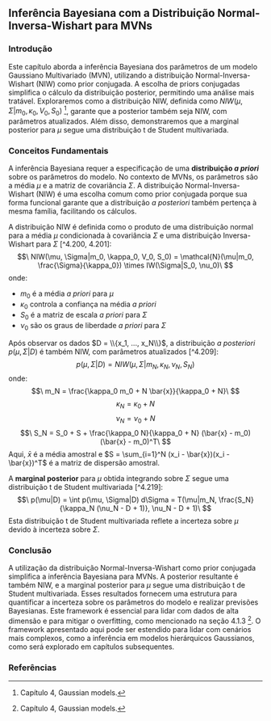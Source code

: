 ## Inferência Bayesiana com a Distribuição Normal-Inversa-Wishart para MVNs

### Introdução
Este capítulo aborda a inferência Bayesiana dos parâmetros de um modelo Gaussiano Multivariado (MVN), utilizando a distribuição Normal-Inversa-Wishart (NIW) como prior conjugada. A escolha de priors conjugadas simplifica o cálculo da distribuição posterior, permitindo uma análise mais tratável. Exploraremos como a distribuição NIW, definida como $NIW(\mu, \Sigma|m_0, \kappa_0, V_0, S_0)$ [^1], garante que a posterior também seja NIW, com parâmetros atualizados. Além disso, demonstraremos que a marginal posterior para $\mu$ segue uma distribuição t de Student multivariada.

### Conceitos Fundamentais

A inferência Bayesiana requer a especificação de uma **distribuição *a priori*** sobre os parâmetros do modelo. No contexto de MVNs, os parâmetros são a média $\mu$ e a matriz de covariância $\Sigma$. A distribuição Normal-Inversa-Wishart (NIW) é uma escolha comum como prior conjugada porque sua forma funcional garante que a distribuição *a posteriori* também pertença à mesma família, facilitando os cálculos.

A distribuição NIW é definida como o produto de uma distribuição normal para a média $\mu$ condicionada à covariância $\Sigma$ e uma distribuição Inversa-Wishart para $\Sigma$ [^4.200, 4.201]:
$$\
NIW(\mu, \Sigma|m_0, \kappa_0, V_0, S_0) = \mathcal{N}(\mu|m_0, \frac{\Sigma}{\kappa_0}) \times IW(\Sigma|S_0, \nu_0)\
$$
onde:

*   $m_0$ é a média *a priori* para $\mu$
*   $\kappa_0$ controla a confiança na média *a priori*
*   $S_0$ é a matriz de escala *a priori* para $\Sigma$
*   $\nu_0$ são os graus de liberdade *a priori* para $\Sigma$

Após observar os dados $D = \\{x_1, ..., x_N\\}$, a distribuição *a posteriori* $p(\mu, \Sigma|D)$ é também NIW, com parâmetros atualizados [^4.209]:
$$\
p(\mu, \Sigma|D) = NIW(\mu, \Sigma|m_N, \kappa_N, \nu_N, S_N)\
$$
onde:
$$\
m_N = \frac{\kappa_0 m_0 + N \bar{x}}{\kappa_0 + N}\
$$
$$\
\kappa_N = \kappa_0 + N\
$$
$$\
\nu_N = \nu_0 + N\
$$
$$\
S_N = S_0 + S + \frac{\kappa_0 N}{\kappa_0 + N} (\bar{x} - m_0)(\bar{x} - m_0)^T\
$$
Aqui, $\bar{x}$ é a média amostral e $S = \sum_{i=1}^N (x_i - \bar{x})(x_i - \bar{x})^T$ é a matriz de dispersão amostral.

A **marginal posterior** para $\mu$ obtida integrando sobre $\Sigma$ segue uma distribuição t de Student multivariada [^4.219]:
$$\
p(\mu|D) = \int p(\mu, \Sigma|D) d\Sigma = T(\mu|m_N, \frac{S_N}{\kappa_N (\nu_N - D + 1)}, \nu_N - D + 1)\
$$
Esta distribuição t de Student multivariada reflete a incerteza sobre $\mu$ devido à incerteza sobre $\Sigma$.

### Conclusão

A utilização da distribuição Normal-Inversa-Wishart como prior conjugada simplifica a inferência Bayesiana para MVNs. A posterior resultante é também NIW, e a marginal posterior para $\mu$ segue uma distribuição t de Student multivariada. Esses resultados fornecem uma estrutura para quantificar a incerteza sobre os parâmetros do modelo e realizar previsões Bayesianas. Este framework é essencial para lidar com dados de alta dimensão e para mitigar o overfitting, como mencionado na seção 4.1.3 [^1]. O framework apresentado aqui pode ser estendido para lidar com cenários mais complexos, como a inferência em modelos hierárquicos Gaussianos, como será explorado em capítulos subsequentes.

### Referências
[^1]: Capítulo 4, Gaussian models.
<!-- END -->